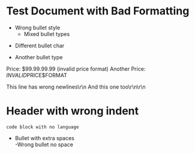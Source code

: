 # Test Document with Bad Formatting

* Wrong bullet style
  * Mixed bullet types
- Different bullet char
+ Another bullet type

Price: $99.99.99.99 (invalid price format)
Another Price: $INVALID$PRICE$FORMAT

This line has wrong newlines\r\n
And this one too\r\n\r\n

   # Header with wrong indent    

```
code block with no language
```

*  Bullet with extra spaces   
-Wrong bullet no space
